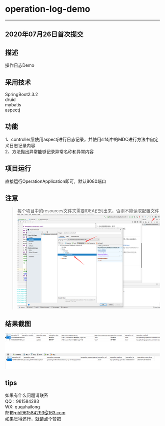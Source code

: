 # operation-log-demo
---
## 2020年07月26日首次提交
## 描述
操作日志Demo
## 采用技术
SpringBoot2.3.2   
druid  
mybatis   
aspectj 
## 功能
1、controller层使用aspectj进行日志记录，并使用slf4j中的MDC进行方法中自定义日志记录内容   
2、方法抛出异常能够记录异常名称和异常内容  
## 项目运行
直接运行OperationApplication即可，默认8080端口   
## 注意
>每个项目中的resources文件夹需要IDEA识别出来，否则不能读取配置文件  
![Alt text](https://github.com/quhailong/operation-log-demo/blob/master/1.png)
## 结果截图
![Alt text](https://github.com/quhailong/operation-log-demo/blob/master/2.png)  
![Alt text](https://github.com/quhailong/operation-log-demo/blob/master/3.png) 
## tips
如果有什么问题请联系  
QQ：961584293  
WX: ququhailong  
邮箱:qhl961584293@163.com  
如果觉得还行，就请点个赞把